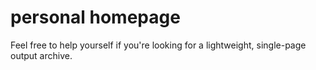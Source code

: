 # personal homepage

Feel free to help yourself if you're looking for a lightweight, single-page output archive. 

